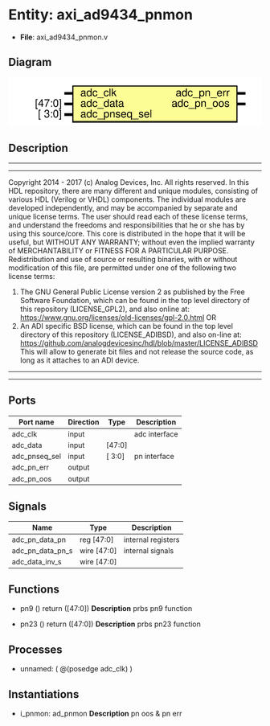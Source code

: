 # Entity: axi_ad9434_pnmon

- **File**: axi_ad9434_pnmon.v
## Diagram

![Diagram](axi_ad9434_pnmon.svg "Diagram")
## Description

***************************************************************************
 ***************************************************************************
 Copyright 2014 - 2017 (c) Analog Devices, Inc. All rights reserved.
 In this HDL repository, there are many different and unique modules, consisting
 of various HDL (Verilog or VHDL) components. The individual modules are
 developed independently, and may be accompanied by separate and unique license
 terms.
 The user should read each of these license terms, and understand the
 freedoms and responsibilities that he or she has by using this source/core.
 This core is distributed in the hope that it will be useful, but WITHOUT ANY
 WARRANTY; without even the implied warranty of MERCHANTABILITY or FITNESS FOR
 A PARTICULAR PURPOSE.
 Redistribution and use of source or resulting binaries, with or without modification
 of this file, are permitted under one of the following two license terms:
   1. The GNU General Public License version 2 as published by the
      Free Software Foundation, which can be found in the top level directory
      of this repository (LICENSE_GPL2), and also online at:
      <https://www.gnu.org/licenses/old-licenses/gpl-2.0.html>
 OR
   2. An ADI specific BSD license, which can be found in the top level directory
      of this repository (LICENSE_ADIBSD), and also on-line at:
      https://github.com/analogdevicesinc/hdl/blob/master/LICENSE_ADIBSD
      This will allow to generate bit files and not release the source code,
      as long as it attaches to an ADI device.
 ***************************************************************************
 ***************************************************************************
 
## Ports

| Port name     | Direction | Type   | Description   |
| ------------- | --------- | ------ | ------------- |
| adc_clk       | input     |        | adc interface |
| adc_data      | input     | [47:0] |               |
| adc_pnseq_sel | input     | [ 3:0] | pn interface  |
| adc_pn_err    | output    |        |               |
| adc_pn_oos    | output    |        |               |
## Signals

| Name             | Type           | Description         |
| ---------------- | -------------- | ------------------- |
| adc_pn_data_pn   | reg     [47:0] | internal registers  |
| adc_pn_data_pn_s | wire [47:0]    | internal signals    |
| adc_data_inv_s   | wire [47:0]    |                     |
## Functions
- pn9 <font id="function_arguments">()</font> <font id="function_return">return ([47:0])</font>
**Description**
prbs pn9 function

- pn23 <font id="function_arguments">()</font> <font id="function_return">return ([47:0])</font>
**Description**
prbs pn23 function

## Processes
- unnamed: ( @(posedge adc_clk) )
## Instantiations

- i_pnmon: ad_pnmon
**Description**
pn oos & pn err

